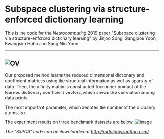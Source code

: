 # Subspace clustering via structure-enforced dictionary learning

This is the code for the *Neurocomputing* 2019 paper "Subspace clustering via structure-enforced dictionary learning" by Jinjoo Song, Gangjoon Yoon, Kwangsoo Hahn and Sang Min Yoon.

-------------------------------------------------------------------------------------------------------------------
![OV](https://user-images.githubusercontent.com/18275012/61757205-95502e80-adfa-11e9-822c-e84ddaa71b14.png)
-------------------------------------------------------------------------------------------------------------------

Our proposed method learns the reduced dimensional dictionary and coeﬃcient matrices using the structural information as well as sparsity of data. Then, the aﬃnity matrix is constructed from inner product of the learned dictionary coeﬃcient vectors, which shows the correlation among data points.

The most important parameter, which denotes the number of the dicioanry atoms, is r. 

The experiment results on three benchmark datasets are below.
![image](https://user-images.githubusercontent.com/18275012/61845041-a2dde500-aedc-11e9-97bb-8490ec7fea31.png)


*The "SSPCA" code can be downloaded at http://rodolphejenatton.com/.*
